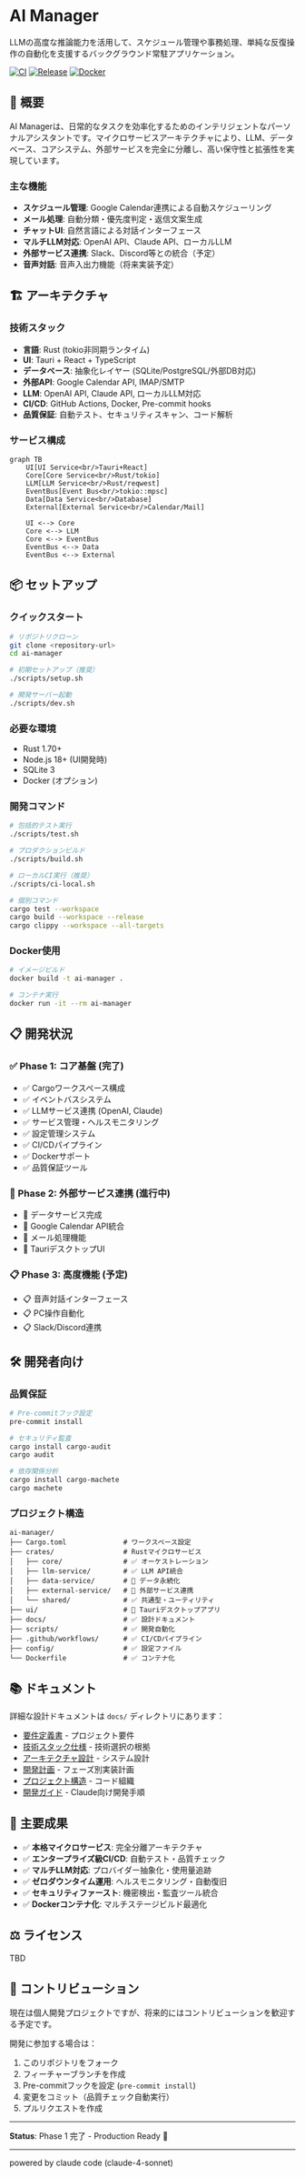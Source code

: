 # AI Manager

LLMの高度な推論能力を活用して、スケジュール管理や事務処理、単純な反復操作の自動化を支援するバックグラウンド常駐アプリケーション。

[![CI](https://github.com/USER/ai-manager/workflows/CI/badge.svg)](https://github.com/USER/ai-manager/actions)
[![Release](https://github.com/USER/ai-manager/workflows/Release/badge.svg)](https://github.com/USER/ai-manager/releases)
[![Docker](https://img.shields.io/docker/pulls/USER/ai-manager)](https://hub.docker.com/r/USER/ai-manager)

## 🚀 概要

AI Managerは、日常的なタスクを効率化するためのインテリジェントなパーソナルアシスタントです。マイクロサービスアーキテクチャにより、LLM、データベース、コアシステム、外部サービスを完全に分離し、高い保守性と拡張性を実現しています。

### 主な機能

- **スケジュール管理**: Google Calendar連携による自動スケジューリング
- **メール処理**: 自動分類・優先度判定・返信文案生成
- **チャットUI**: 自然言語による対話インターフェース
- **マルチLLM対応**: OpenAI API、Claude API、ローカルLLM
- **外部サービス連携**: Slack、Discord等との統合（予定）
- **音声対話**: 音声入出力機能（将来実装予定）

## 🏗️ アーキテクチャ

### 技術スタック

- **言語**: Rust (tokio非同期ランタイム)
- **UI**: Tauri + React + TypeScript
- **データベース**: 抽象化レイヤー (SQLite/PostgreSQL/外部DB対応)
- **外部API**: Google Calendar API, IMAP/SMTP
- **LLM**: OpenAI API, Claude API, ローカルLLM対応
- **CI/CD**: GitHub Actions, Docker, Pre-commit hooks
- **品質保証**: 自動テスト、セキュリティスキャン、コード解析

### サービス構成

```mermaid
graph TB
    UI[UI Service<br/>Tauri+React] 
    Core[Core Service<br/>Rust/tokio]
    LLM[LLM Service<br/>Rust/reqwest]
    EventBus[Event Bus<br/>tokio::mpsc]
    Data[Data Service<br/>Database]
    External[External Service<br/>Calendar/Mail]

    UI <--> Core
    Core <--> LLM
    Core <--> EventBus
    EventBus <--> Data
    EventBus <--> External
```

## 📦 セットアップ

### クイックスタート

```bash
# リポジトリクローン
git clone <repository-url>
cd ai-manager

# 初期セットアップ（推奨）
./scripts/setup.sh

# 開発サーバー起動
./scripts/dev.sh
```

### 必要な環境

- Rust 1.70+
- Node.js 18+ (UI開発時)
- SQLite 3
- Docker (オプション)

### 開発コマンド

```bash
# 包括的テスト実行
./scripts/test.sh

# プロダクションビルド
./scripts/build.sh

# ローカルCI実行（推奨）
./scripts/ci-local.sh

# 個別コマンド
cargo test --workspace
cargo build --workspace --release
cargo clippy --workspace --all-targets
```

### Docker使用

```bash
# イメージビルド
docker build -t ai-manager .

# コンテナ実行
docker run -it --rm ai-manager
```

## 📋 開発状況

### ✅ Phase 1: コア基盤 (完了)

- ✅ Cargoワークスペース構成
- ✅ イベントバスシステム
- ✅ LLMサービス連携 (OpenAI, Claude)
- ✅ サービス管理・ヘルスモニタリング
- ✅ 設定管理システム
- ✅ CI/CDパイプライン
- ✅ Dockerサポート
- ✅ 品質保証ツール

### 🔄 Phase 2: 外部サービス連携 (進行中)

- 🔄 データサービス完成
- 🔄 Google Calendar API統合
- 🔄 メール処理機能
- 🔄 TauriデスクトップUI

### 📋 Phase 3: 高度機能 (予定)

- 📋 音声対話インターフェース
- 📋 PC操作自動化
- 📋 Slack/Discord連携

## 🛠️ 開発者向け

### 品質保証

```bash
# Pre-commitフック設定
pre-commit install

# セキュリティ監査
cargo install cargo-audit
cargo audit

# 依存関係分析
cargo install cargo-machete
cargo machete
```

### プロジェクト構造

```text
ai-manager/
├── Cargo.toml              # ワークスペース設定
├── crates/                 # Rustマイクロサービス
│   ├── core/               # ✅ オーケストレーション
│   ├── llm-service/        # ✅ LLM API統合
│   ├── data-service/       # 🔄 データ永続化
│   ├── external-service/   # 🔄 外部サービス連携
│   └── shared/             # ✅ 共通型・ユーティリティ
├── ui/                     # 🔄 Tauriデスクトップアプリ
├── docs/                   # ✅ 設計ドキュメント
├── scripts/                # ✅ 開発自動化
├── .github/workflows/      # ✅ CI/CDパイプライン
├── config/                 # ✅ 設定ファイル
└── Dockerfile              # ✅ コンテナ化
```

## 📚 ドキュメント

詳細な設計ドキュメントは `docs/` ディレクトリにあります：

- [要件定義書](docs/requirements.md) - プロジェクト要件
- [技術スタック仕様](docs/tech-stack.md) - 技術選択の根拠
- [アーキテクチャ設計](docs/architecture.md) - システム設計
- [開発計画](docs/development-plan.md) - フェーズ別実装計画
- [プロジェクト構造](docs/project-structure.md) - コード組織
- [開発ガイド](CLAUDE.md) - Claude向け開発手順

## 🎯 主要成果

- ✅ **本格マイクロサービス**: 完全分離アーキテクチャ
- ✅ **エンタープライズ級CI/CD**: 自動テスト・品質チェック  
- ✅ **マルチLLM対応**: プロバイダー抽象化・使用量追跡
- ✅ **ゼロダウンタイム運用**: ヘルスモニタリング・自動復旧
- ✅ **セキュリティファースト**: 機密検出・監査ツール統合
- ✅ **Dockerコンテナ化**: マルチステージビルド最適化

## ⚖️ ライセンス

TBD

## 🤝 コントリビューション

現在は個人開発プロジェクトですが、将来的にはコントリビューションを歓迎する予定です。

開発に参加する場合は：

1. このリポジトリをフォーク
2. フィーチャーブランチを作成
3. Pre-commitフックを設定 (`pre-commit install`)
4. 変更をコミット（品質チェック自動実行）
5. プルリクエストを作成

---

**Status**: Phase 1 完了 - Production Ready 🚀

---

powered by claude code (claude-4-sonnet)
